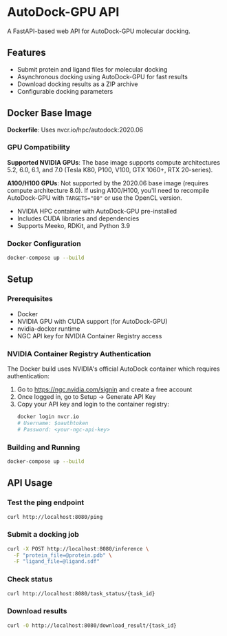 # AutoDock-GPU API

A FastAPI-based web API for AutoDock-GPU molecular docking.

## Features

- Submit protein and ligand files for molecular docking
- Asynchronous docking using AutoDock-GPU for fast results
- Download docking results as a ZIP archive
- Configurable docking parameters

## Docker Base Image

**Dockerfile**: Uses nvcr.io/hpc/autodock:2020.06

### GPU Compatibility

**Supported NVIDIA GPUs**: The base image supports compute architectures 5.2, 6.0, 6.1, and 7.0 (Tesla K80, P100, V100, GTX 1060+, RTX 20-series).

**A100/H100 GPUs**: Not supported by the 2020.06 base image (requires compute architecture 8.0). If using A100/H100, you'll need to recompile AutoDock-GPU with `TARGETS="80"` or use the OpenCL version.
- NVIDIA HPC container with AutoDock-GPU pre-installed
- Includes CUDA libraries and dependencies
- Supports Meeko, RDKit, and Python 3.9

### Docker Configuration

```bash
docker-compose up --build
```

## Setup

### Prerequisites

- Docker
- NVIDIA GPU with CUDA support (for AutoDock-GPU)
- nvidia-docker runtime
- NGC API key for NVIDIA Container Registry access

### NVIDIA Container Registry Authentication

The Docker build uses NVIDIA's official AutoDock container which requires authentication:

1. Go to https://ngc.nvidia.com/signin and create a free account
2. Once logged in, go to Setup → Generate API Key
3. Copy your API key and login to the container registry:
   ```bash
   docker login nvcr.io
   # Username: $oauthtoken
   # Password: <your-ngc-api-key>
   ```

### Building and Running

```bash
docker-compose up --build
```

## API Usage

### Test the ping endpoint
```bash
curl http://localhost:8080/ping
```

### Submit a docking job
```bash
curl -X POST http://localhost:8080/inference \
  -F "protein_file=@protein.pdb" \
  -F "ligand_file=@ligand.sdf"
```

### Check status
```bash
curl http://localhost:8080/task_status/{task_id}
```

### Download results
```bash
curl -O http://localhost:8080/download_result/{task_id}
```
